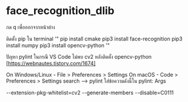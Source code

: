 # face_recognition_dlib


กด q เพื่อออกจากหน้าต่าง



ติดตั้ง pip ใน terminal
'"
pip install cmake
pip3 install face-recognition
pip3 install numpy
pip3 install opencv-python
'"

ปัญหา pylint ในกรณี VS Code ไม่พบ cv2 หลังติดตั้ง opencv-python
[https://webnautes.tistory.com/1674]

On Windows/Linux - File > Preferences > Settings
On macOS - Code > Preferences > Settings
search --> pylint
ใส่ข้อความดังนี้ใน pylint: Args

--extension-pkg-whitelist=cv2
--generate-members
--disable=C0111
